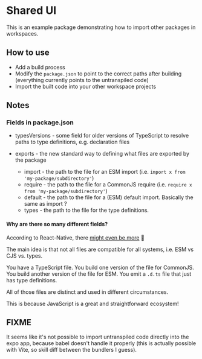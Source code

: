 # Shared UI

This is an example package demonstrating how to import other packages in workspaces.


## How to use
- Add a build process
- Modify the `package.json` to point to the correct paths after building 
  (everything currently points to the untranspiled code)
- Import the built code into your other workspace projects


## Notes

### Fields in package.json

- typesVersions - some field for older versions of TypeScript to resolve paths to type definitions,
  e.g. declaration files

- exports - the new standard way to defining what files are exported by the package
  - import - the path to the file for an ESM import (i.e. `import x from 'my-package/subdirectory'`)
  - require - the path to the file for a CommonJS require (i.e. `require x from 'my-package/subdirectory'`)
  - default - the path to the file for a (ESM) default import. Basically the same as import ?
  - types - the path to the file for the type definitions.

#### Why are there so many different fields?
According to React-Native, there [might even be more](https://reactnative.dev/blog/2023/06/21/package-exports-support#what-is-package-exports) :facepalm:

The main idea is that not all files are compatible for all systems, i.e. ESM vs CJS vs. types.

You have a TypeScript file.
You build one version of the file for CommonJS.
You build another version of the file for ESM.
You emit a `.d.ts` file that just has type definitions.

All of those files are distinct and used in different circumstances.

This is because JavaScript is a great and straightforward ecosystem!



## FIXME
It seems like it's not possible to import untranspiled code directly into the expo app,
because babel doesn't handle it properly 
(this is actually possible with Vite, so skill diff between the bundlers I guess).
